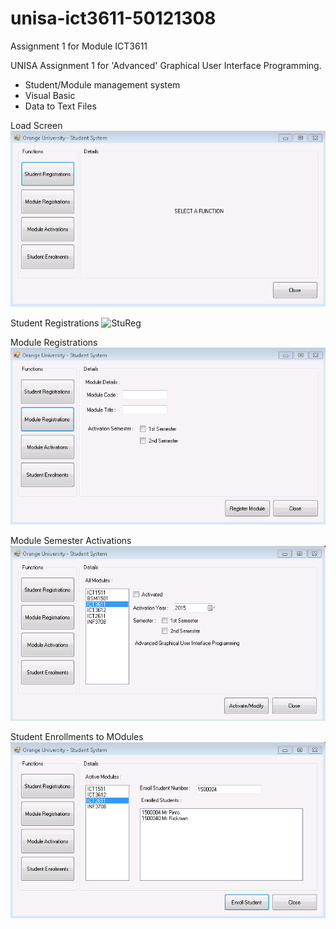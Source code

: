 # unisa-ict3611-50121308
Assignment 1 for Module ICT3611

UNISA Assignment 1 for 'Advanced' Graphical User Interface Programming.
* Student/Module management system
 * Visual Basic
 * Data to Text Files

Load Screen
![load](img/LoadScreen.PNG)

Student Registrations
![StuReg](img/reg.PNG)

Module Registrations
![ModReg](img/ModReg.PNG)

Module Semester Activations
![ModAct](img/ModAct.PNG)

Student Enrollments to MOdules
![StuEnr](img/StuEnr.PNG)
